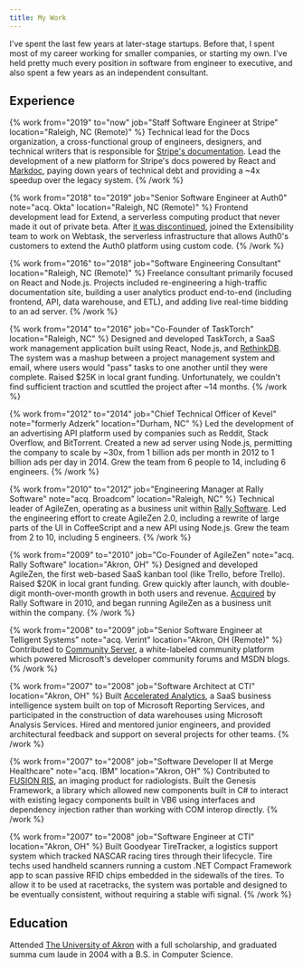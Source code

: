 ```yaml
---
title: My Work
---
```


I've spent the last few years at later-stage startups. Before that, I spent most of my career working for smaller companies, or starting my own. I've held pretty much every position in software from engineer to executive, and also spent a few years as an independent consultant.

## Experience

{% work from="2019" to="now" job="Staff Software Engineer at Stripe" location="Raleigh, NC (Remote)" %}
Technical lead for the Docs organization, a cross-functional group of engineers, designers, and technical writers that is responsible for [Stripe's documentation](https://stripe.com/docs). Lead the development of a new platform for Stripe's docs powered by React and [Markdoc](https://markdoc.io), paying down years of technical debt and providing a ~4x speedup over the legacy system.
{% /work %}

{% work from="2018" to="2019" job="Senior Software Engineer at Auth0" note="acq. Okta" location="Raleigh, NC (Remote)" %}
Frontend development lead for Extend, a serverless computing product that never made it out of private beta. After [it was discontinued](https://auth0.com/blog/we-are-sunsetting-extend/), joined the Extensibility team to work on Webtask, the serverless infrastructure that allows Auth0's customers to extend the Auth0 platform using custom code.
{% /work %}

{% work from="2016" to="2018" job="Software Engineering Consultant" location="Raleigh, NC (Remote)" %}
Freelance consultant primarily focused on React and Node.js. Projects included re-engineering a high-traffic documentation site, building a user analytics product end-to-end (including frontend, API, data warehouse, and ETL), and adding live real-time bidding to an ad server.
{% /work %}

{% work from="2014" to="2016" job="Co-Founder of TaskTorch" location="Raleigh, NC" %}
Designed and developed TaskTorch, a SaaS work management application built using React, Node.js, and [RethinkDB](https://rethinkdb.com/). The system was a mashup between a project management system and email, where users would "pass" tasks to one another until they were complete. Raised $25K in local grant funding. Unfortunately, we couldn't find sufficient traction and scuttled the project after ~14 months.
{% /work %}

{% work from="2012" to="2014" job="Chief Technical Officer of Kevel" note="formerly Adzerk" location="Durham, NC" %}
Led the development of an advertising API platform used by companies such as Reddit, Stack Overflow, and BitTorrent. Created a new ad server using Node.js, permitting the company to scale by ~30x, from 1 billion ads per month in 2012 to 1 billion ads per day in 2014. Grew the team from 6 people to 14, including 6 engineers.
{% /work %}

{% work from="2010" to="2012" job="Engineering Manager at Rally Software" note="acq. Broadcom" location="Raleigh, NC" %}
Technical leader of AgileZen, operating as a business unit within [Rally Software](https://rallydev.com/). Led the engineering effort to create AgileZen 2.0, including a rewrite of large parts of the UI in CoffeeScript and a new API using Node.js. Grew the team from 2 to 10, including 5 engineers.
{% /work %}

{% work from="2009" to="2010" job="Co-Founder of AgileZen" note="acq. Rally Software" location="Akron, OH" %}
Designed and developed AgileZen, the first web-based SaaS kanban tool (like Trello, before Trello). Raised $20K in local grant funding. Grew quickly after launch, with double-digit month-over-month growth in both users and revenue. [Acquired](/writing/take-the-money-and-run) by Rally Software in 2010, and began running AgileZen as a business unit within the company.
{% /work %}

{% work from="2008" to="2009" job="Senior Software Engineer at Telligent Systems" note="acq. Verint" location="Akron, OH (Remote)" %}
Contributed to [Community Server](https://community.telligent.com/), a white-labeled community platform which powered Microsoft's developer community forums and MSDN blogs.
{% /work %}

{% work from="2007" to="2008" job="Software Architect at CTI" location="Akron, OH" %}
Built [Accelerated Analytics](https://acceleratedanalytics.com), a SaaS business intelligence system built on top of Microsoft Reporting Services, and participated in the construction of data warehouses using Microsoft Analysis Services. Hired and mentored junior engineers, and provided architectural feedback and support on several projects for other teams.
{% /work %}

{% work from="2007" to="2008" job="Software Developer II at Merge Healthcare" note="acq. IBM" location="Akron, OH" %}
Contributed to [FUSION RIS](https://www.ibm.com/products/merge-ris), an imaging product for radiologists. Built the Genesis Framework, a library which allowed new components built in C# to interact with existing legacy components built in VB6 using interfaces and dependency injection rather than working with COM interop directly.
{% /work %}

{% work from="2007" to="2008" job="Software Engineer at CTI" location="Akron, OH" %}
Built Goodyear TireTracker, a logistics support system which tracked NASCAR racing tires through their lifecycle. Tire techs used handheld scanners running a custom .NET Compact Framework app to scan passive RFID chips embedded in the sidewalls of the tires. To allow it to be used at racetracks, the system was portable and designed to be eventually consistent, without requiring a stable wifi signal.
{% /work %}

## Education

Attended [The University of Akron](https://uakron.edu) with a full scholarship, and graduated summa cum laude in 2004 with a B.S. in Computer Science.

